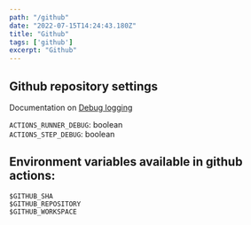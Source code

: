 ```yaml
---
path: "/github"
date: "2022-07-15T14:24:43.180Z"
title: "Github"
tags: ['github']
excerpt: "Github"
---
```


## Github repository settings

Documentation on [Debug logging](https://docs.github.com/en/actions/monitoring-and-troubleshooting-workflows/enabling-debug-logging)

```ACTIONS_RUNNER_DEBUG```: boolean  
```ACTIONS_STEP_DEBUG```: boolean  

## Environment variables available in github actions:

```$GITHUB_SHA```  
```$GITHUB_REPOSITORY```  
```$GITHUB_WORKSPACE```  

